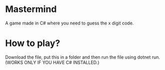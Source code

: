 # Mastermind
A game made in C# where you need to guess the x digit code.

# How to play?
Download the file, put this in a folder and then run the file using dotnet run. (WORKS ONLY IF YOU HAVE C# INSTALLED.)
